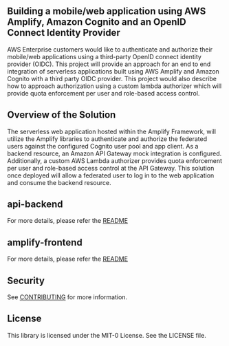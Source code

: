 ## Building a mobile/web application using AWS Amplify, Amazon Cognito and an OpenID Connect Identity Provider

AWS Enterprise customers would like to authenticate and authorize their mobile/web applications using a third-party OpenID connect identity provider (OIDC). This project will provide an approach for an end to end integration of serverless applications built using AWS Amplify and Amazon Cognito with a third party OIDC provider. This project would also describe how to approach authorization using a custom lambda authorizer which will provide quota enforcement per user and role-based access control.

## Overview of the Solution

The serverless web application hosted within the Amplify Framework, will utilize the Amplify libraries to authenticate and authorize the federated users against the configured Cognito user pool and app client.
As a backend resource, an Amazon API Gateway mock integration is configured. Additionally, a custom AWS Lambda authorizer provides quota enforcement per user and role-based access control at the API Gateway. This solution once deployed will allow a federated user to log in to the web application and consume the backend resource.


## api-backend

For more details, please refer the [README](api-backend/README.md)

## amplify-frontend

For more details, please refer the [README](amplify-frontend/README.md)

## Security

See [CONTRIBUTING](CONTRIBUTING.md#security-issue-notifications) for more information.

## License

This library is licensed under the MIT-0 License. See the LICENSE file.

